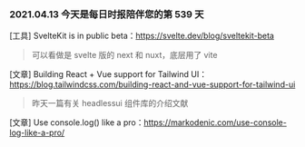 ### 2021.04.13 今天是每日时报陪伴您的第 539 天

[工具] SvelteKit is in public beta：<https://svelte.dev/blog/sveltekit-beta>

> 可以看做是 svelte 版的 next 和 nuxt，底层用了 vite

[文章] Building React + Vue support for Tailwind UI：<https://blog.tailwindcss.com/building-react-and-vue-support-for-tailwind-ui>

> 昨天一篇有关 headlessui 组件库的介绍文献

[文章] Use console.log() like a pro：<https://markodenic.com/use-console-log-like-a-pro/>